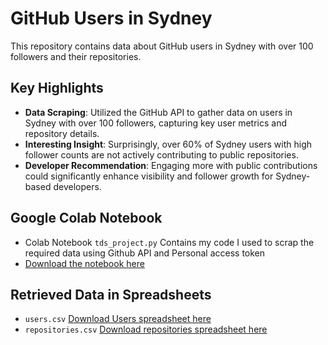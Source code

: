 # GitHub Users in Sydney

This repository contains data about GitHub users in Sydney with over 100 followers and their repositories.

## Key Highlights
- **Data Scraping**: Utilized the GitHub API to gather data on users in Sydney with over 100 followers, capturing key user metrics and repository details.
- **Interesting Insight**: Surprisingly, over 60% of Sydney users with high follower counts are not actively contributing to public repositories.
- **Developer Recommendation**: Engaging more with public contributions could significantly enhance visibility and follower growth for Sydney-based developers.

## Google Colab Notebook
- Colab Notebook `tds_project.py` Contains my code I used to scrap the required data using Github API and Personal access token
- [Download the notebook here](https://drive.google.com/file/d/145V7ow0tn2eoUiVAfbYSyYDv3u8HIBaM/view?usp=sharing)

## Retrieved Data in Spreadsheets
- `users.csv` [Download Users spreadsheet here](https://drive.google.com/file/d/16m5RtRamJlgj0DMjn75sBLvZpFhnyqlq/view?usp=sharing)
- `repositories.csv` [Download repositories spreadsheet here](https://drive.google.com/file/d/1BXIVEjE8cfrdJScvbWrLldLUjVQXk36L/view?usp=sharing)

